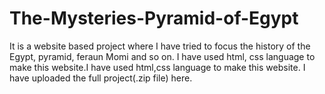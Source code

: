 # The-Mysteries-Pyramid-of-Egypt
It is a website based project where I have tried to focus the history of the Egypt, pyramid, feraun Momi and so on. I have used html, css language to make this website.I have used html,css language to make this website. 
I have uploaded the full project(.zip file) here.

